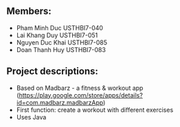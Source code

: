 ## Members:
* Pham Minh Duc USTHBI7-040
* Lai Khang Duy USTHBI7-051
* Nguyen Duc Khai USTHBI7-085
* Doan Thanh Huy USTHBI7-083

## Project descriptions:
* Based on Madbarz - a fitness & workout app (https://play.google.com/store/apps/details?id=com.madbarz.madbarzApp)
* First function: create a workout with different exercises
* Uses Java